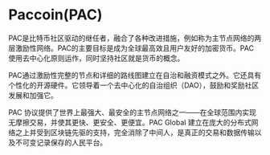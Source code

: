 # Paccoin(PAC)

PAC是比特币社区驱动的继任者，融合了各种改进措施，例如称为主节点网络的两层激励性网络。PAC的主要目标是成为全球最高效且用户友好的加密货币。PAC 使用去中心化原则运作，同时坚持社区就是货币的概念。

PAC通过激励性完整的节点和详细的路线图建立在自治和融资模式之外。它还具有个性化的开源硬件。它领导着一个去中心化的自治组织（DAO），鼓励和奖励社区发展和加强它。

PAC 协议提供了世界上最强大、最安全的主节点网络之一——在全球范围内实现无摩擦交易，并使其更快、更安全、更便宜。PAC Global 建立在庞大的分布式网络之上并受到区块链先驱的支持，完全消除了中间人，是真正的交易和数据传输以及不可变记录保存的人民平台。

